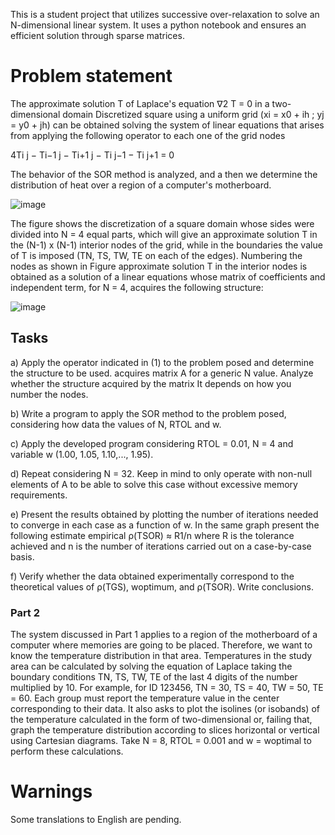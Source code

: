 This is a student project that utilizes successive over-relaxation to solve an N-dimensional linear system. It uses a python notebook and ensures an efficient solution through sparse matrices.

# Problem statement
The approximate solution T of Laplace's equation ∇2 T = 0 in a 
two-dimensional domain Discretized square using a uniform grid (xi = x0 + ih ; yj = y0 + jh) 
can be obtained solving the system of linear equations that arises from applying 
the following operator to each one of the grid nodes

4Ti j − Ti−1 j − Ti+1 j − Ti j−1 − Ti j+1 = 0

The behavior of the SOR method is analyzed, and a then we determine the distribution of heat over a region of a computer's motherboard.

![image](https://github.com/Maferep/SOR-TemperatureSimulator/assets/62344533/3f5f5ff5-b217-42ba-8ad4-08507ad69406)


The figure shows the discretization of a square domain whose sides were divided into N = 4 equal parts, 
which will give an approximate solution T in the (N-1) x (N-1) interior nodes of the grid, 
while in the boundaries the value of T is imposed (TN, TS, TW, TE on each of the edges). 
Numbering the nodes as shown in Figure approximate solution T in the interior nodes 
is obtained as a solution of a linear equations whose matrix of coefficients and independent term,
for N = 4, acquires the following structure:

![image](https://github.com/Maferep/SOR-TemperatureSimulator/assets/62344533/d26547d2-5bbb-407e-b87e-1d3c75f03223)


## Tasks
a) Apply the operator indicated in (1) to the problem posed and determine the structure to be used. acquires matrix A for a generic N value. Analyze whether the structure acquired by the matrix It depends on how you number the nodes. 

b) Write a program to apply the SOR method to the problem posed, considering how data the values of N, RTOL and w. 

c) Apply the developed program considering RTOL = 0.01, N = 4 and variable w (1.00, 1.05, 1.10,..., 1.95). 

d) Repeat considering N = 32. Keep in mind to only operate with non-null elements of A to be able to solve this case without excessive memory requirements.

e) Present the results obtained by plotting the number of iterations needed to converge in each case as a function of w. In the same graph present the following estimate empirical ρ(TSOR) ≈ R1/n where R is the tolerance achieved and n is the number of iterations carried out on a case-by-case basis. 

f) Verify whether the data obtained experimentally correspond to the theoretical values of ρ(TGS), woptimum, and ρ(TSOR). Write conclusions.

### Part 2
The system discussed in Part 1 applies to a region of the motherboard of a computer where memories are going to be placed. 
Therefore, we want to know the temperature distribution in that area.
Temperatures in the study area can be calculated by solving the equation of Laplace taking the boundary conditions 
TN, TS, TW, TE of the last 4 digits of the number multiplied by 10. For example, for ID 123456, 
TN = 30, TS = 40, TW = 50, TE = 60. 
Each group must report the temperature value in the center corresponding to their data.
It also asks to plot the isolines (or isobands) of the temperature calculated in the form of two-dimensional or, 
failing that, graph the temperature distribution according to slices horizontal or vertical using Cartesian diagrams. 
Take N = 8, RTOL = 0.001 and w = woptimal to perform these calculations.

# Warnings

Some translations to English are pending.
